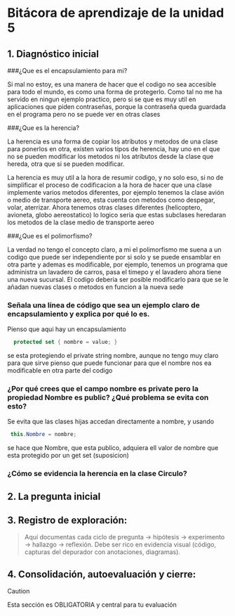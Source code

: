 # Bitácora de aprendizaje de la unidad 5

## 1.  **Diagnóstico inicial**


###¿Que es el encapsulamiento para mi?

Si mal no estoy, es una manera de hacer que el codigo no sea accesible para todo el mundo, es como una forma de protegerlo. Como tal no me ha servido en ningun ejemplo practico, pero si se que es muy util en aplicaciones que piden contraseñas, porque la contraseña queda guardada en el programa pero no se puede ver en otras clases

###¿Que es la herencia?

La herencia es una forma de copiar los atributos y metodos de una clase para ponerlos en otra, existen varios tipos de herencia, hay uno en el que no se pueden modificar los metodos ni los atributos desde la clase que hereda, otra que si se pueden modificar.

La herencia es muy util a la hora de resumir codigo, y no solo eso, si no de simplificar el proceso de codificacion a la hora de hacer que una clase implemente varios metodos diferentes, por ejemplo tenemos la clase avión o medio de transporte aereo, esta cuenta con metodos como despegar, volar, aterrizar. Ahora tenemos otras clases diferentes (helicoptero, avioneta, globo aereostatico) lo logico seria que estas subclases heredaran los metodos de la clase medio de transporte aereo

###¿Que es el polimorfismo?

La verdad no tengo el concepto claro, a mi el polimorfismo me suena a un codigo que puede ser independiente por si solo y se puede ensamblar en otra parte y ademas es modificable, por ejemplo, tenemos un programa que administra un lavadero de carros, pasa el timepo y el lavadero ahora tiene una nueva sucursal. El codigo deberia ser posible modificarlo para que se le añadan nuevas clases o metodos en funcion a la nueva sede

### Señala una línea de código que sea un ejemplo claro de encapsulamiento y explica por qué lo es.

Pienso que aqui hay un encapsulamiento
```csharp
  protected set { nombre = value; }
```
se esta protegiendo el private string  nombre, aunque no tengo muy claro para que sirve pienso que puede funcionar para que el nombre nos ea modificable en otra parte del codigo

### ¿Por qué crees que el campo nombre es private pero la propiedad Nombre es public? ¿Qué problema se evita con esto?

Se evita que las clases hijas accedan directamente a nombre, y usando 

```csharp
 this.Nombre = nombre;
```

se hace que Nombre, que esta publico, adquiera ell valor de nombre que esta protegido por un get set (suposicion)

### ¿Cómo se evidencia la herencia en la clase Circulo?





## 2.  **La pregunta inicial**

## 3.  **Registro de exploración:** 
> Aquí documentas cada ciclo de pregunta -> hipótesis -> experimento -> hallazgo -> reflexión.
> Debe ser rico en evidencia visual (código, capturas del depurador con anotaciones, diagramas).

## 4.  **Consolidación, autoevaluación y cierre:**
> [!CAUTION]
> Esta sección es OBLIGATORIA y central para tu evaluación
